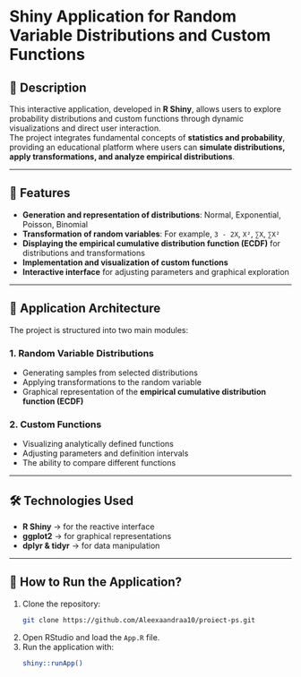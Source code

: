 # Shiny Application for Random Variable Distributions and Custom Functions

## 🔹 Description  
This interactive application, developed in **R Shiny**, allows users to explore probability distributions and custom functions through dynamic visualizations and direct user interaction.  
The project integrates fundamental concepts of **statistics and probability**, providing an educational platform where users can **simulate distributions, apply transformations, and analyze empirical distributions**.

---

## 🚀 Features  
- **Generation and representation of distributions**: Normal, Exponential, Poisson, Binomial  
- **Transformation of random variables**: For example, `3 - 2X`, `X²`, `∑X`, `∑X²`  
- **Displaying the empirical cumulative distribution function (ECDF)** for distributions and transformations  
- **Implementation and visualization of custom functions**  
- **Interactive interface** for adjusting parameters and graphical exploration  

---

## 📌 Application Architecture  
The project is structured into two main modules:

###  1. **Random Variable Distributions**  
- Generating samples from selected distributions  
- Applying transformations to the random variable  
- Graphical representation of the **empirical cumulative distribution function (ECDF)**  

###  2. **Custom Functions**  
- Visualizing analytically defined functions  
- Adjusting parameters and definition intervals  
- The ability to compare different functions  

---

## 🛠️ **Technologies Used**  
- **R Shiny** → for the reactive interface  
- **ggplot2** → for graphical representations  
- **dplyr & tidyr** → for data manipulation  

---

## 📌 **How to Run the Application?**  
1. Clone the repository:  
   ```bash
   git clone https://github.com/Aleexaandraa10/proiect-ps.git
   ```
2. Open RStudio and load the `App.R` file.  
3. Run the application with:  
   ```bash   
   shiny::runApp()
   ```
